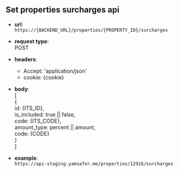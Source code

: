 ## Set properties surcharges api

* **url**:  
`https://{BACKEND_URL}/properties/{PROPERTY_ID}/surcharges`


* **request type**:  
POST  

* **headers**:
    - Accept: 'application/json'
    - cookie: {cookie}  

* **body**:  
[  
    {  
        id: {ITS_ID},  
        is_included: true || false,  
        code: {ITS_CODE},  
        amount_type: percent || amount,  
        code: {CODE}  
    }  
]  
 
* **example**:  
`https://api-staging.yamsafer.me/properties/12916/surcharges`  

